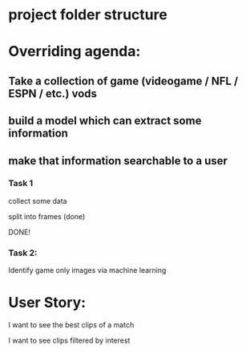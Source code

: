 # project folder structure

# Overriding agenda:

## Take a collection of game (videogame / NFL / ESPN / etc.) vods
## build a model which can extract some information
## make that information searchable to a user



### Task 1

collect some data

split into frames (done)

DONE!


### Task 2:

Identify game only images via machine learning


# User Story:

I want to see the best clips of a match

I want to see clips filtered by interest
